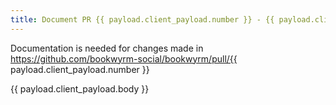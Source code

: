 ```yaml
---
title: Document PR {{ payload.client_payload.number }} - {{ payload.client_payload.title }}
---
```


Documentation is needed for changes made in https://github.com/bookwyrm-social/bookwyrm/pull/{{ payload.client_payload.number }}

{{ payload.client_payload.body }}
